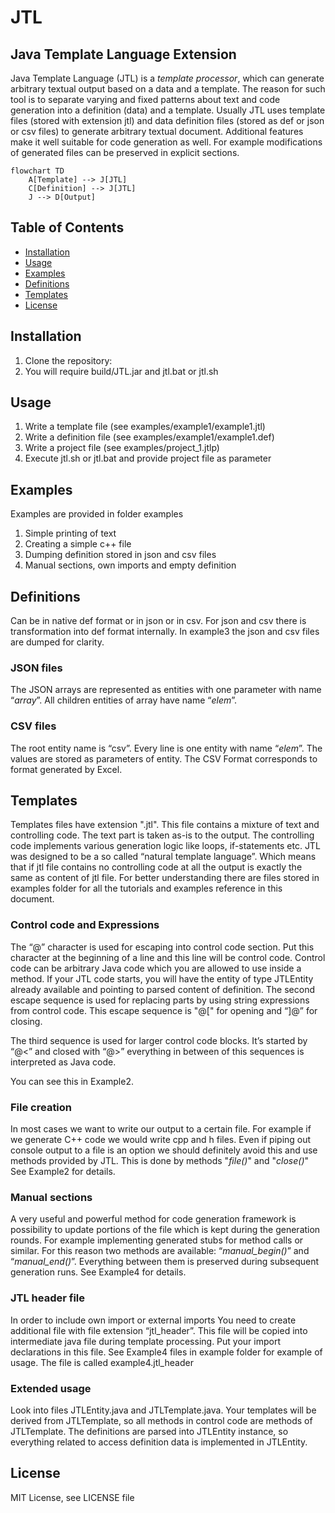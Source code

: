 # JTL
## Java Template Language Extension
Java Template Language (JTL) is a *template processor*, which can generate arbitrary textual output based on a data and a template. The reason for such tool is to separate varying and fixed patterns about text and code generation into a definition (data) and a template. 
Usually JTL uses template files (stored with extension jtl) and data definition files (stored as def or json or csv files) to generate arbitrary textual document. Additional features make it well suitable for code generation as well. For example modifications of generated files can be preserved in explicit sections.

```mermaid
flowchart TD
    A[Template] --> J[JTL] 
    C[Definition] --> J[JTL] 
    J --> D[Output]
```

## Table of Contents
- [Installation](#installation)
- [Usage](#usage)
- [Examples](#examples)
- [Definitions](#definitions)
- [Templates](#templates)
- [License](#license)

## Installation
1. Clone the repository:
2. You will require build/JTL.jar and jtl.bat or jtl.sh 

## Usage
1. Write a template file (see examples/example1/example1.jtl)
2. Write a definition file (see examples/example1/example1.def)
3. Write a project file (see examples/project_1.jtlp)
4. Execute jtl.sh or jtl.bat and provide project file as parameter

## Examples
Examples are provided in folder examples
1. Simple printing of text
2. Creating a simple c++ file
3. Dumping definition stored in json and csv files
4. Manual sections, own imports and empty definition

## Definitions
Can be in native def format or in json or in csv. For json and csv there is transformation into def format internally.
In example3 the json and csv files are dumped for clarity.

### JSON files 
The JSON arrays are represented as entities with one parameter with name “_array_”. All children entities of array have name “_elem_”.

### CSV files
The root entity name is “csv”.
Every line is one entity with name “_elem_”. The values are stored as parameters of entity.
The CSV Format corresponds to format generated by Excel.

## Templates
Templates files have extension ".jtl". This file contains a mixture of text and controlling code. The text part is taken as-is to the output. The controlling code implements various generation logic like loops, if-statements etc.
JTL was designed to be a so called “natural template language”. Which means that if jtl file contains no controlling code at all the output is exactly the same as content of jtl file.
For better understanding there are files stored in examples folder for all the tutorials and examples reference in this document. 

### Control code and Expressions
The “@” character is used for escaping into control code section. 
Put this character at the beginning of a line and this line will be control code. 
Control code can be arbitrary Java code which you are allowed to use inside a method.
If your JTL code starts, you will have the entity of type JTLEntity already available and pointing to parsed content of definition.
The second escape sequence is used for replacing parts by using string expressions from control code. 
This escape sequence is "@\[" for opening and “]@” for closing.

The third sequence is used for larger control code blocks. It’s started by “@<” and closed with “@>” everything in between of this sequences is interpreted as Java code. 

You can see this in Example2.

### File creation
In most cases we want to write our output to a certain file. For example if we generate C++ code we would write cpp and h files.  Even if piping out console output to a file is an option we should definitely avoid this and use methods provided by JTL.
This is done by methods "*file()*" and "*close()*"
See Example2 for details.

### Manual sections
A very useful and powerful method for code generation framework is possibility to update portions of the file which is kept during the generation rounds. 
For example implementing generated stubs for method calls or similar. For this reason two methods are available: “*manual_begin()*” and “*manual_end()*”. 
Everything between them is preserved during subsequent generation runs.
See Example4 for details.

### JTL header file
In order to include own import or external imports You need to create additional file with file extension “jtl_header”.
This file will be copied into intermediate java file during template processing. Put your import declarations in this file.
See Example4 files in example folder for example of usage. The file is called example4.jtl_header

### Extended usage
Look into files JTLEntity.java and JTLTemplate.java.
Your templates will be derived from JTLTemplate, so all methods in control code are methods of JTLTemplate.
The definitions are parsed into JTLEntity instance, so everything related to access definition data is implemented in JTLEntity. 

## License
MIT License, see LICENSE file 
